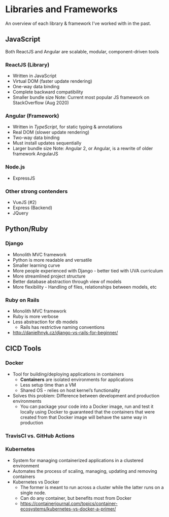 # Libraries and Frameworks
An overview of each library & framework I've worked with in the past.


## JavaScript
Both ReactJS and Angular are scalable, modular, component-driven tools

### ReactJS (Library)
- Written in JavaScript
- Virtual DOM (faster update rendering)
- One-way data binding
- Complete backward compatibility
- Smaller bundle size
Note: Current most popular JS framework on StackOverflow (Aug 2020)

### Angular (Framework)
- Written in *TypeScript*, for static typing & annotations
- Real DOM (slower update rendering)
- Two-way data binding
- Must install updates sequentially
- Larger bundle size
Note: Angular 2, or Angular, is a rewrite of older framework AngularJS

### Node.js
- ExpressJS

### Other strong contenders
- VueJS (\#2)
- Express (Backend)
- JQuery



## Python/Ruby

### Django
- Monolith MVC framework
- Python is more readable and versatile
- Smaller learning curve
- More people experienced with Django - better tied with UVA curriculum
- More streamlined project structure
- Better database abstraction through view of models
- More flexibility - Handling of files, relationships between models, etc

### Ruby on Rails
- Monolith MVC framework
- Ruby is more verbose
- Less abstraction for db models
  - Rails has restrictive naming conventions
- http://danielhnyk.cz/django-vs-rails-for-beginner/ 



## CICD Tools

### Docker
- Tool for building/deploying applications in containers
  - **Containers** are isolated environments for applications
  - Less setup time than a VM
  - Shared OS - relies on host kernel’s functionality
- Solves this problem: Difference between development and production environments 
  - You can package your code into a Docker image, run and test it locally using Docker to guaranteed that the containers that were created from that Docker image will behave the same way in production


### TravisCI vs. GitHub Actions

### Kubernetes
- System for managing containerized applications in a clustered environment
- Automates the process of scaling, managing, updating and removing containers
- Kubernetes vs Docker
  - The former is meant to run across a cluster while the latter runs on a single node.
  - Can do any container, but benefits most from Docker 
  - https://containerjournal.com/topics/container-ecosystems/kubernetes-vs-docker-a-primer/


